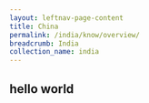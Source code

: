 ```yaml
---
layout: leftnav-page-content
title: China
permalink: /india/know/overview/
breadcrumb: India
collection_name: india
---
```


## hello world